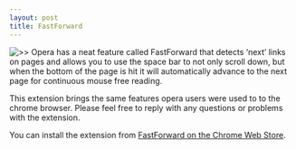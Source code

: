```yaml
---
layout: post
title: FastForward
---
```


![>>](http://www.achey.net/wordpress/wp-content/uploads/2013/05/fastforward.png) Opera has a neat feature called FastForward that detects ‘next’ links on pages and allows you to use the space bar to not only scroll down, but when the bottom of the page is hit it will automatically advance to the next page for continuous mouse free reading.

This extension brings the same features opera users were used to to the chrome browser.  Please feel free to reply with any questions or problems with the extension.

You can install the extension from [FastForward on the Chrome Web Store](https://chrome.google.com/webstore/detail/fastforward/bclfjoomnokgllmiiidbdfjakojplnbo).
